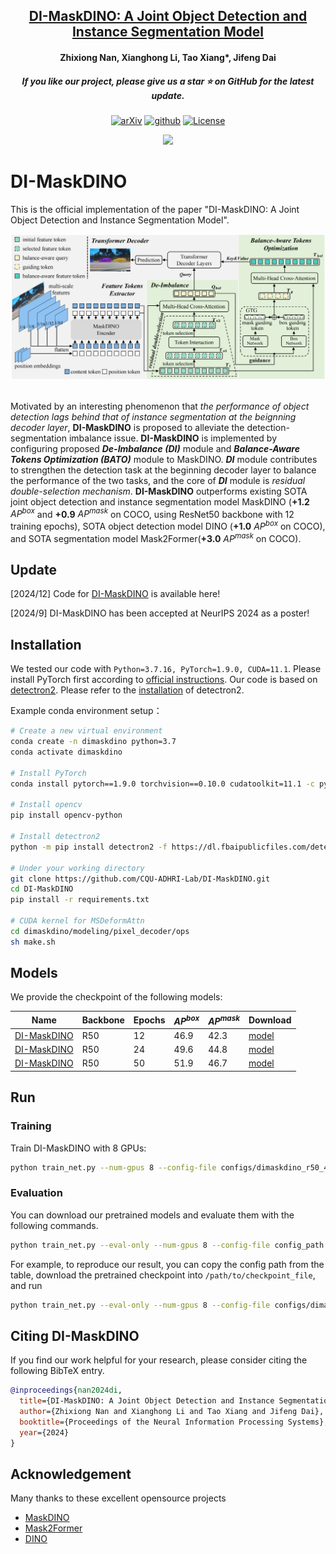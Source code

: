 <h2 align="center"> <a href="https://arxiv.org/abs/2410.16707">DI-MaskDINO: A Joint Object Detection and Instance Segmentation Model</a></h2>
<h4 align="center" color="A0A0A0"> Zhixiong Nan, Xianghong Li, Tao Xiang*, Jifeng Dai</h4>
<h5 align="center"> If you like our project, please give us a star ⭐ on GitHub for the latest update.</h5>

<div align="center">

[![arXiv](https://img.shields.io/badge/Arxiv-2410.16707-b31b1b.svg?logo=arXiv)](https://arxiv.org/abs/2410.16707)
[![github](https://img.shields.io/badge/-Github-black?logo=github)](https://github.com/CQU-ADHRI-Lab/DI-MaskDINO)
[![License](https://img.shields.io/badge/Code%20License-Apache2.0-yellow)](https://github.com/CQU-ADHRI-Lab/DI-MaskDINO/blob/main/LICENSE)

</div>

<div align=center>
<img src="figures/results.gif" width="960px">
</div>



# DI-MaskDINO
This is the official implementation of the paper "DI-MaskDINO: A Joint Object Detection and Instance Segmentation Model".

<div align="center">
  <img src="figures/framework.png"/>
</div><br/>

Motivated by an interesting phenomenon that _the performance of object detection lags behind that of instance segmentation at the beignning decoder layer_, **DI-MaskDINO** is proposed to alleviate the detection-segmentation imbalance issue.
**DI-MaskDINO** is implemented by configuring proposed **_De-Imbalance (DI)_** module and **_Balance-Aware Tokens Optimization (BATO)_** module to MaskDINO.
**_DI_** module contributes to strengthen the detection task at the beginning decoder layer to balance the performance of the two tasks, and the core of **_DI_** module is _residual double-selection mechanism_.
**DI-MaskDINO** outperforms existing SOTA joint object detection and instance segmentation model MaskDINO (**+1.2** _AP<sup>box</sup>_ and **+0.9** _AP<sup>mask</sup>_ on COCO, using ResNet50 backbone with 12 training epochs), SOTA object detection model DINO (**+1.0** _AP<sup>box</sup>_ on COCO), and SOTA segmentation model Mask2Former(**+3.0** _AP<sup>mask</sup>_ on COCO).

## Update
[2024/12] Code for [DI-MaskDINO](https://github.com/CQU-ADHRI-Lab/DI-MaskDINO) is available here!

[2024/9] DI-MaskDINO has been accepted at NeurIPS 2024 as a poster!

## Installation

We tested our code with `Python=3.7.16, PyTorch=1.9.0, CUDA=11.1`. Please install PyTorch first according to [official instructions](https://pytorch.org/get-started/previous-versions/). Our code is based on [detectron2](https://github.com/facebookresearch/detectron2). Please refer to the [installation](https://detectron2.readthedocs.io/en/latest/tutorials/install.html) of detectron2.

Example conda environment setup：

```bash
# Create a new virtual environment
conda create -n dimaskdino python=3.7
conda activate dimaskdino

# Install PyTorch
conda install pytorch==1.9.0 torchvision==0.10.0 cudatoolkit=11.1 -c pytorch -c nvidia

# Install opencv
pip install opencv-python

# Install detectron2
python -m pip install detectron2 -f https://dl.fbaipublicfiles.com/detectron2/wheels/cu111/torch1.9/index.html

# Under your working directory
git clone https://github.com/CQU-ADHRI-Lab/DI-MaskDINO.git
cd DI-MaskDINO
pip install -r requirements.txt

# CUDA kernel for MSDeformAttn
cd dimaskdino/modeling/pixel_decoder/ops
sh make.sh
```

## Models

We provide the checkpoint of the following models:

| Name                                                                                     | Backbone  | Epochs | **_AP<sup>box</sup>_** | **_AP<sup>mask</sup>_** | Download  |
|------------------------------------------------------------------------------------------| -------- | ------ |----------------------|-----------------------| --------- |
| [DI-MaskDINO](./configs/dimaskdino_r50_4scale_bs16_12ep.yaml) | R50     | 12     | 46.9                 | 42.3                  | [model](https://drive.google.com/file/d/1oQociMQSt_jmQtH3pm92i6zat8Gt83Oh/view?usp=drive_link) |
| [DI-MaskDINO](./configs/dimaskdino_r50_4scale_bs16_24ep.yaml) | R50     | 24     | 49.6                 | 44.8                  | [model](https://drive.google.com/file/d/1FjoYiwGnrk_bk0nUM7GPeIMGENVLdx7n/view?usp=drive_link) |
| [DI-MaskDINO](./configs/dimaskdino_r50_4scale_bs16_50ep.yaml) | R50      | 50     | 51.9                 | 46.7                  | [model](https://drive.google.com/file/d/17_SErWYBWWCdYfR6i7OJtcBIlCDES10z/view?usp=drive_link) |

## Run

### Training

Train DI-MaskDINO with 8 GPUs:

```sh
python train_net.py --num-gpus 8 --config-file configs/dimaskdino_r50_4scale_bs16_12ep.yaml OUTPUT_DIR /path/to/output
```

### Evaluation

You can download our pretrained models and evaluate them with the following commands. 
```sh
python train_net.py --eval-only --num-gpus 8 --config-file config_path MODEL.WEIGHTS /path/to/checkpoint_file
```
For example, to reproduce our result, you can copy the config path from the table, download the pretrained checkpoint into `/path/to/checkpoint_file`, and run 
```sh
python train_net.py --eval-only --num-gpus 8 --config-file configs/dimaskdino_r50_4scale_bs16_12ep.yaml MODEL.WEIGHTS /path/to/checkpoint_file
```


## <a name="CitingDIMaskDINO"></a>Citing DI-MaskDINO

If you find our work helpful for your research, please consider citing the following BibTeX entry.

```BibTeX
@inproceedings{nan2024di,
  title={DI-MaskDINO: A Joint Object Detection and Instance Segmentation Model}, 
  author={Zhixiong Nan and Xianghong Li and Tao Xiang and Jifeng Dai},
  booktitle={Proceedings of the Neural Information Processing Systems},
  year={2024}
}
```

## Acknowledgement

Many thanks to these excellent opensource projects 
* [MaskDINO](https://github.com/IDEA-Research/MaskDINO)
* [Mask2Former](https://github.com/facebookresearch/Mask2Former) 
* [DINO](https://github.com/IDEA-Research/DINO)